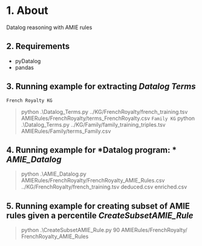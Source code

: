 # 1.  About

Datalog reasoning with AMIE rules

## 2. Requirements

* pyDatalog
* pandas

## 3. Running example for extracting *Datalog Terms*
`French Royalty KG`
>python .\Datalog_Terms.py ../KG/FrenchRoyalty/french_training.tsv AMIERules/FrenchRoyalty/terms_FrenchRoyalty.csv
`Family KG`
>python .\Datalog_Terms.py ../KG/Family/family_training_triples.tsv AMIERules/Family/terms_Family.csv

## 4. Running example for *Datalog program: * *AMIE_Datalog*
>python .\AMIE_Datalog.py AMIERules/FrenchRoyalty/FrenchRoyalty_AMIE_Rules.csv ../KG/FrenchRoyalty/french_training.tsv deduced.csv enriched.csv

## 5. Running example for creating subset of AMIE rules given a percentile *CreateSubsetAMIE_Rule*
>python .\CreateSubsetAMIE_Rule.py 90 AMIERules/FrenchRoyalty/ FrenchRoyalty_AMIE_Rules
